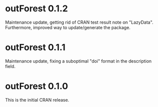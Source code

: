 # outForest 0.1.2 

Maintenance update, getting rid of CRAN test result note on "LazyData".
Furthermore, improved way to update/generate the package.

# outForest 0.1.1

Maintenance update, fixing a suboptimal "doi" format in the description field.

# outForest 0.1.0

This is the initial CRAN release.
